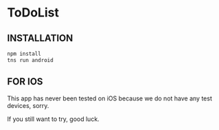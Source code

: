 # ToDoList

## INSTALLATION

```bash
npm install
tns run android
```
## FOR IOS

This app has never been tested on iOS because we do not have any test devices, sorry.

If you still want to try, good luck.
